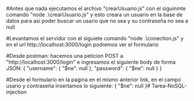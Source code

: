 #Antes que nada ejecutamos el archivo "crearUsuario.js" con el siguinmte comando "node .\crearUsuario.js" 
y esto creara un usuario en la base de datos para asi poder buscar un usario que no sea y su contraseña no sea a null 

#Levantamos el servidor con el siguiete comando "node .\conection.js" 
y en el url http://localhost:3000/login podremos ver el formulario 

#Desde postman:
    hacemos una peticion POST a "http://localhost:3000/login" e ingresamos el siguiente body de forma JSON:
    {
        "username": { "$ne": null },
        "password": { "$ne": null }
    }

#Desde el formulario en la pagina en el mismo anterior link, 
en el campo usario y contraseña insertamos lo siguiente: { "$ne": null }#   T a r e a - N o S Q L - i n j e c t i o n  
 